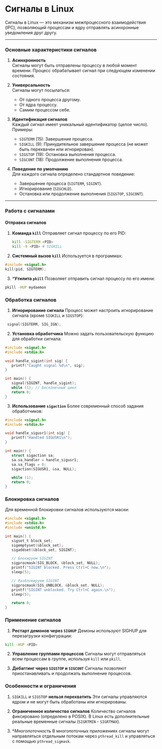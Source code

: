 # Сигналы в Linux

Сигналы в Linux — это механизм межпроцессного взаимодействия (IPC), позволяющий процессам и ядру отправлять асинхронные уведомления друг другу. 

---

### Основные характеристики сигналов

1. **Асинхронность**  
   Сигналы могут быть отправлены процессу в любой момент времени. Процесс обрабатывает сигнал при следующем изменении состояния.

2. **Универсальность**  
   Сигналы могут посылаться:
   - От одного процесса другому.
   - От ядра процессу.
   - Самим процессом себе.

3. **Идентификация сигналов**  
   Каждый сигнал имеет уникальный идентификатор (целое число). Примеры:
   - `SIGTERM` (15): Завершение процесса.
   - `SIGKILL` (9): Принудительное завершение процесса (не может быть перехвачен или игнорирован).
   - `SIGSTOP` (19): Остановка выполнения процесса.
   - `SIGCONT` (18): Продолжение выполнения процесса.

4. **Поведение по умолчанию**  
   Для каждого сигнала определено стандартное поведение:
   - Завершение процесса (`SIGTERM`, `SIGINT`).
   - Игнорирование (`SIGCHLD`).
   - Остановка или продолжение выполнения (`SIGSTOP`, `SIGCONT`).

---

### Работа с сигналами

#### Отправка сигналов

1. **Команда `kill`**
   Отправляет сигнал процессу по его PID:
   ```bash
   kill -SIGTERM <PID>
   kill -9 <PID> # SIGKILL
2. **Системный вызов `kill`** Используется в программах:
```c
#include <signal.h>
kill(pid, SIGTERM);
```
3. ***Утилита `pkill`** Позволяет отправить сигнал процессу по его имени:
```bash
pkill -HUP mydaemon
```
### Обработка сигналов

1. **Игнорирование сигнала**  Процесс может настроить игнорирование сигнала (кроме `SIGKILL` и `SIGSTOP`):

```c 
 signal(SIGTERM, SIG_IGN);
 ```
 2. **Установка обработчика** Можно задать пользовательскую функцию для обработки сигнала:
 ```c
 #include <signal.h>
#include <stdio.h>

void handle_sigint(int sig) {
    printf("Caught signal %d\n", sig);
}

int main() {
    signal(SIGINT, handle_sigint);
    while (1); // Бесконечный цикл
    return 0;
}
 ```
 3. **Использование `sigaction`** Более современный способ задания обработчиков:
 ```c
 #include <signal.h>
#include <stdio.h>

void handle_sigusr1(int sig) {
    printf("Handled SIGUSR1\n");
}

int main() {
    struct sigaction sa;
    sa.sa_handler = handle_sigusr1;
    sa.sa_flags = 0;
    sigaction(SIGUSR1, &sa, NULL);

    while (1);
    return 0;
}
 ```
 ### Блокировка сигналов
 Для временной блокировки сигналов используются маски:
 ```c
 #include <signal.h>
#include <stdio.h>
#include <unistd.h>

int main() {
    sigset_t block_set;
    sigemptyset(&block_set);
    sigaddset(&block_set, SIGINT);

    // Блокируем SIGINT
    sigprocmask(SIG_BLOCK, &block_set, NULL);
    printf("SIGINT blocked. Press Ctrl+C now.\n");
    sleep(5);

    // Разблокируем SIGINT
    sigprocmask(SIG_UNBLOCK, &block_set, NULL);
    printf("SIGINT unblocked. Try Ctrl+C again.\n");
    sleep(5);

    return 0;
}
```
### Применение сигналов
1. **Рестарт демонов через `SIGHUP`** Демоны используют SIGHUP для перезагрузки конфигурации:

```bash
kill -HUP <PID>
```
2. **Управление группами процессов** Сигналы могут отправляться всем процессам в группе, используя `kill` или `pkill`.

3. **Дебаггинг через `SIGSTOP` и `SIGCONT`** Сигналы позволяют приостанавливать и продолжать выполнение процессов.

### Особенности и ограничения

1. `SIGKILL` и `SIGSTOP` **нельзя перехватить** Эти сигналы управляются ядром и не могут быть обработаны или игнорированы.

2. **Ограниченное количество сигналов** Количество сигналов фиксировано (определено в POSIX). В Linux есть дополнительные реальные временные сигналы (`SIGRTMIN` - `SIGRTMAX`).

3. **Многопоточность* В многопоточных приложениях сигналы могут направляться отдельным потокам через `pthread_kill` и управляться с помощью `pthread_sigmask`.